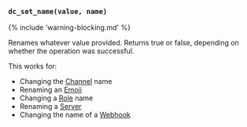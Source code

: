 ### `dc_set_name(value, name)`

{% include 'warning-blocking.md' %}

Renames whatever value provided.
Returns true or false, depending on whether the operation was successful.

This works for:

* Changing the [Channel](../values/channel) name
* Renaming an [Emoji](../values/emoji)
* Changing a [Role](../values/role) name
* Renaming a [Server](../values/server)
* Changing the name of a [Webhook](../values/webhook)